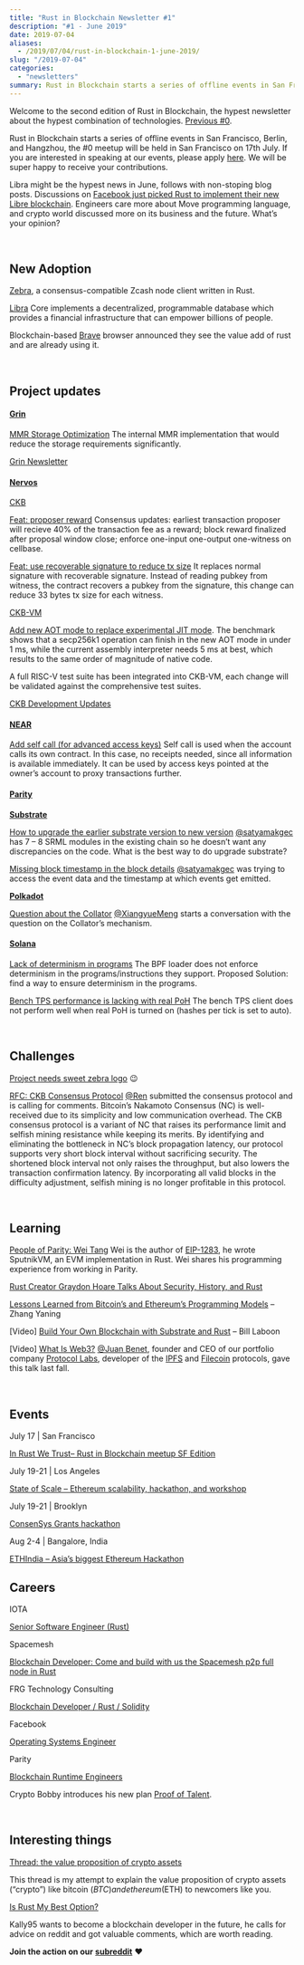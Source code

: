 ```yaml
---
title: "Rust in Blockchain Newsletter #1"
description: "#1 - June 2019"
date: 2019-07-04
aliases:
  - /2019/07/04/rust-in-blockchain-1-june-2019/
slug: "/2019-07-04"
categories:
  - "newsletters"
summary: Rust in Blockchain starts a series of offline events in San Francisco, Berlin, and Hangzhou, the first meetup will be held in San Francisco on 17th July. If you are interested in speaking at our events, please apply here, we will be super happy to receive your contributions. Libra might be the hypest news in June, follows with non-stoping blog posts.
---
```


Welcome to the second edition of Rust in Blockchain, the hypest newsletter about the hypest combination of technologies. [Previous #0](/newsletters/2019-06-06).

Rust in Blockchain starts a series of offline events in San Francisco, Berlin, and Hangzhou, the #0 meetup will be held in San Francisco on 17th July. If you are interested in speaking at our events, please apply [here](https://docs.google.com/forms/d/e/1FAIpQLSdqDDPv6WylWCel8j5oorm3U5M1wtQJ7gYLsw_Ng6IcDcDSBg/viewform). We will be super happy to receive your contributions.

Libra might be the hypest news in June, follows with non-stoping blog posts. Discussions on [Facebook just picked Rust to implement their new Libre blockchain](https://www.reddit.com/r/rust/comments/c20aed/facebook_just_picked_rust_to_implement_their_new/). Engineers care more about Move programming language, and crypto world discussed more on its business and the future. What’s your opinion?

&nbsp;

## New Adoption

[Zebra](https://github.com/ZcashFoundation/zebra), a consensus-compatible Zcash node client written in Rust.

[Libra](https://github.com/libra/libra) Core implements a decentralized, programmable database which provides a financial infrastructure that can empower billions of people.

Blockchain-based [Brave](https://news.ycombinator.com/item?id=20289966) browser announced they see the value add of rust and are already using it.

&nbsp;

## Project updates

#### [**Grin**](https://github.com/mimblewimble/grin)

[MMR Storage Optimization](https://github.com/mimblewimble/grin/issues/2873) The internal MMR implementation that would reduce the storage requirements significantly.

[Grin Newsletter](https://grinnews.substack.com/)


#### [**Nervos**](https://github.com/nervosnetwork)

[CKB](https://github.com/nervosnetwork/ckb)

[Feat: proposer reward](https://github.com/nervosnetwork/ckb/pull/922) Consensus updates: earliest transaction proposer will recieve 40% of the transaction fee as a reward; block reward finalized after proposal window close; enforce one-input one-output one-witness on cellbase.

[Feat: use recoverable signature to reduce tx size](https://github.com/nervosnetwork/ckb-system-scripts/pull/15) It replaces normal signature with recoverable signature. Instead of reading pubkey from witness, the contract recovers a pubkey from the signature, this change can reduce 33 bytes tx size for each witness.

[CKB-VM](https://github.com/nervosnetwork/ckb-vm)

[Add new AOT mode to replace experimental JIT mode](https://github.com/nervosnetwork/ckb-vm/pull/72). The benchmark shows that a secp256k1 operation can finish in the new AOT mode in under 1 ms, while the current assembly interpreter needs 5 ms at best, which results to the same order of magnitude of native code.

A full RISC-V test suite has been integrated into CKB-VM, each change will be validated against the comprehensive test suites.

[CKB Development Updates](https://medium.com/nervosnetwork/tagged/development-updates)


#### [**NEAR**](https://github.com/nearprotocol/nearcore)

[Add self call (for advanced access keys)](https://github.com/nearprotocol/nearcore/pull/1005) Self call is used when the account calls its own contract. In this case, no receipts needed, since all information is available immediately. It can be used by access keys pointed at the owner’s account to proxy transactions further.


#### [**Parity** ](https://github.com/paritytech)

**[Substrate](https://github.com/paritytech/substrate)**

[How to upgrade the earlier substrate version to new version](https://github.com/paritytech/substrate/issues/2861) [@satyamakgec](https://github.com/satyamakgec) has 7 – 8 SRML modules in the existing chain so he doesn’t want any discrepancies on the code. What is the best way to do upgrade substrate?

[Missing block timestamp in the block details](https://github.com/paritytech/substrate/issues/2811) [@satyamakgec](https://github.com/satyamakgec) was trying to access the event data and the timestamp at which events get emitted.

**[Polkadot](https://github.com/paritytech/polkadot)**

[Question about the Collator](https://github.com/paritytech/polkadot/issues/296) [@XiangyueMeng](https://github.com/XiangyueMeng) starts a conversation with the question on the Collator’s mechanism.


#### [**Solana**](https://github.com/solana-labs/solana)

[Lack of determinism in programs](https://github.com/solana-labs/solana/issues/4802) The BPF loader does not enforce determinism in the programs/instructions they support. Proposed Solution: find a way to ensure determinism in the programs.

[Bench TPS performance is lacking with real PoH](https://github.com/solana-labs/solana/issues/4722) The bench TPS client does not perform well when real PoH is turned on (hashes per tick is set to auto).


&nbsp;

## Challenges

[Project needs sweet zebra logo](https://github.com/ZcashFoundation/zebra/pull/2) 😉

[RFC: CKB Consensus Protocol](https://github.com/nervosnetwork/rfcs/pull/124) [@Ren](https://github.com/nirenzang) submitted the consensus protocol and is calling for comments.
Bitcoin’s Nakamoto Consensus (NC) is well-received due to its simplicity and low communication overhead. The CKB consensus protocol is a variant of NC that raises its performance limit and selfish mining resistance while keeping its merits. By identifying and eliminating the bottleneck in NC’s block propagation latency, our protocol supports very short block interval without sacrificing security. The shortened block interval not only raises the throughput, but also lowers the transaction confirmation latency. By incorporating all valid blocks in the difficulty adjustment, selfish mining is no longer profitable in this protocol.


&nbsp;

## Learning

[People of Parity: Wei Tang](https://www.parity.io/people-of-parity-wei-tang/) Wei is the author of [EIP-1283](https://github.com/ethereum/EIPs/blob/master/EIPS/eip-1283.md), he wrote SputnikVM, an EVM implementation in Rust. Wei shares his programming experience from working in Parity.

[Rust Creator Graydon Hoare Talks About Security, History, and Rust](https://thenewstack.io/rust-creator-graydon-hoare-talks-about-security-history-and-rust)

[Lessons Learned from Bitcoin’s and Ethereum’s Programming Models](https://hackernoon.com/lessons-learned-from-bitcoins-and-ethereum-s-programming-models-f9fdbe1a3fdb) – Zhang Yaning

[Video] [Build Your Own Blockchain with Substrate and Rust](https://www.youtube.com/watch?v=bjWxwTA2KLw) – Bill Laboon

[Video] [What Is Web3?](https://avc.com/2019/06/video-of-the-week-what-is-web3/) [@Juan Benet](https://twitter.com/juanbenet), founder and CEO of our portfolio company [Protocol Labs](https://protocol.ai/), developer of the [IPFS](https://ipfs.io/) and [Filecoin](http://filecoin.io/) protocols, gave this talk last fall.


&nbsp;

## Events

July 17 | San Francisco

[In Rust We Trust– Rust in Blockchain meetup SF Edition](https://www.meetup.com/Rust-in-Blockchain-San-Francisco/events/262773260/)

July 19-21 | Los Angeles

[State of Scale – Ethereum scalability, hackathon, and workshop](https://www.stateofscale.com/)

July 19-21 | Brooklyn

[ConsenSys Grants hackathon](https://pages.consensys.net/consensys-grants-hackathon-new-york)

Aug 2-4 | Bangalore, India

[ETHIndia – Asia’s biggest Ethereum Hackathon](https://ethindia.co/)


## Careers

IOTA

[Senior Software Engineer (Rust)](https://iota.bamboohr.com/jobs/view.php?id=90)

Spacemesh

[Blockchain Developer: Come and build with us the Spacemesh p2p full node in Rust](https://blockchain.works-hub.com/jobs/blockchain-developer-e97)

FRG Technology Consulting

[Blockchain Developer / Rust / Solidity](https://www.goforcrypto.com/blockchain-developer-rust-solidity/)

Facebook

[Operating Systems Engineer](https://www.facebook.com/careers/jobs/679142629195287/)

Parity

[Blockchain Runtime Engineers](https://www.parity.io/jobs/#berlin-blockchain-runtime-engineer)

Crypto Bobby introduces his new plan [Proof of Talent](https://medium.com/@crypto_bobby/proofoftalent-d624d3a87e78).


&nbsp;

## Interesting things

[Thread: the value proposition of crypto assets](https://twitter.com/panekkkk/status/1142891604950339585)

This thread is my attempt to explain the value proposition of crypto assets (“crypto”) like bitcoin ($BTC) and ethereum ($ETH) to newcomers like you.

[Is Rust My Best Option?](https://www.reddit.com/r/rust/comments/c27fng/is_rust_my_best_option/)

Kally95 wants to become a blockchain developer in the future, he calls for advice on reddit and got valuable comments, which are worth reading.



**Join the action on our** [**subreddit**](https://www.reddit.com/r/RustInBlockchain/) **❤️**
